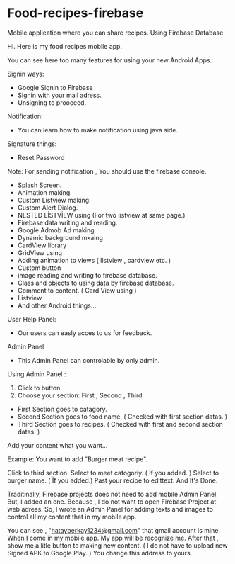 # Food-recipes-firebase
Mobile application where you can share recipes. Using Firebase Database.

Hi. Here is my food recipes mobile app.

You can see here too many features for using your new Android Apps. 

Signin ways:
* Google Signin to Firebase
* Signin with your mail adress.
* Unsigning to prooceed.

Notification:
* You can learn how to make notification using java side. 

Signature things:
* Reset Password

Note: For sending notification , You should use the firebase console.

* Splash Screen.
* Animation making.
* Custom Listview making.
* Custom Alert Dialog.
* NESTED LİSTVİEW using (For two listview at same page.)
* Firebase data writing and reading.
* Google Admob Ad making.
* Dynamic background mkaing
* CardView library
* GridView using
* Adding animation to views ( listview , cardview etc. )
* Custom button
* image reading and writing to firebase database.
* Class and objects to using data by firebase database.
* Comment to content. ( Card View using )
* Listview
* And other Android things...


User Help Panel:

* Our users can easly acces to us for feedback. 




Admin Panel

* This Admin Panel can controlable by only admin. 

Using Admin Panel :

1) Click to button.
2) Choose your section: First , Second , Third

* First Section goes to catagory.
* Second Section goes to food name. ( Checked with first section datas. )
* Third Section goes to recipes. ( Checked with first and second section datas. )

Add your content what you want...

Example: You want to add "Burger meat recipe".

Click to third section.
Select to meet catogoriy. ( İf you added. )
Select to burger name. ( İf you added.)
Past your recipe to edittext. And It's Done.

Traditinally, Firebase projects does not need to add mobile Admin Panel. But, I added an one. Because , I do not want to open Firebase Project at web adress. So, I wrote an Admin Panel for adding texts and images to control all my content that in my mobile app.

You can see , "hatayberkay1234@gmail.com" that gmail account is mine. When I come in my mobile app. My app will be recognize me. After that , show me a litle button to making new content. ( I do not have to upload new Signed APK to Google Play. ) You change this address to yours.




